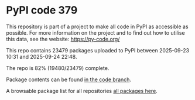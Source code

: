 # PyPI code 379

This repository is part of a project to make all code in PyPI as accessible as possible. For more information 
on the project and to find out how to utilise this data, see the website: https://py-code.org/

This repo contains 23479 packages uploaded to PyPI between 
2025-09-23 10:31 and 2025-09-24 22:48.

The repo is 82% (19480/23479) complete.

Package contents can be found [in the code branch](https://github.com/pypi-data/pypi-mirror-379/tree/code/packages).

A browsable package list for all repositories [all packages here](https://py-code.org/repositories/pypi-mirror-379).


